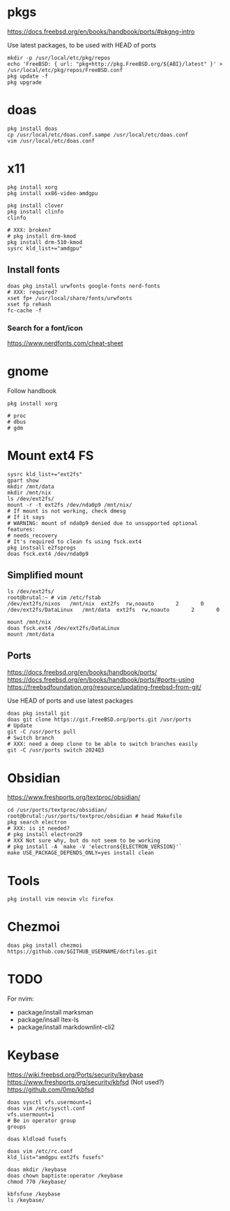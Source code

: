 # pkgs

https://docs.freebsd.org/en/books/handbook/ports/#pkgng-intro

Use latest packages, to be used with HEAD of ports

```shell
mkdir -p /usr/local/etc/pkg/repos
echo 'FreeBSD: { url: "pkg+http://pkg.FreeBSD.org/${ABI}/latest" }' > /usr/local/etc/pkg/repos/FreeBSD.conf
pkg update -f
pkg upgrade
```

# doas

```shell
pkg install doas
cp /usr/local/etc/doas.conf.sampe /usr/local/etc/doas.conf
vim /usr/local/etc/doas.conf
```

# x11

```shell
pkg install xorg
pkg install xx86-video-amdgpu

pkg install clover
pkg install clinfo
clinfo

# XXX: broken?
# pkg install drm-kmod
pkg install drm-510-kmod
sysrc kld_list+="amdgpu"
```

## Install fonts

```shell
doas pkg install urwfonts google-fonts nerd-fonts
# XXX: required?
xset fp+ /usr/local/share/fonts/urwfonts
xset fp rehash
fc-cache -f
```

### Search for a font/icon

https://www.nerdfonts.com/cheat-sheet

# gnome

Follow handbook

```shell
pkg install xorg

# proc
# dbus
# gdm

```

# Mount ext4 FS

```shell
sysrc kld_list+="ext2fs"
gpart show
mkdir /mnt/data
mkdir /mnt/nix
ls /dev/ext2fs/
mount -r -t ext2fs /dev/nda0p9 /mnt/nix/
# If mount is not working, check dmesg
# If it says
# WARNING: mount of nda0p9 denied due to unsupported optional features:
# needs_recovery 
# It's required to clean fs using fsck.ext4
pkg instsall e2fsprogs
doas fsck.ext4 /dev/nda0p9
```

## Simplified mount

```shell
ls /dev/ext2fs/
root@brutal:~ # vim /etc/fstab 
/dev/ext2fs/nixos   /mnt/nix  ext2fs  rw,noauto       2       0
/dev/ext2fs/DataLinux   /mnt/data  ext2fs  rw,noauto       2       0

mount /mnt/nix
doas fsck.ext4 /dev/ext2fs/DataLinux 
mount /mnt/data
```

## Ports

https://docs.freebsd.org/en/books/handbook/ports/
https://docs.freebsd.org/en/books/handbook/ports/#ports-using
https://freebsdfoundation.org/resource/updating-freebsd-from-git/

Use HEAD of ports and use latest packages

```shell
doas pkg install git
doas git clone https://git.FreeBSD.org/ports.git /usr/ports
# Update
git -C /usr/ports pull
# Switch branch
# XXX: need a deep clone to be able to switch branches easily
git -C /usr/ports switch 2024Q3
```

# Obsidian

https://www.freshports.org/textproc/obsidian/

```shell
cd /usr/ports/textproc/obsidian/
root@brutal:/usr/ports/textproc/obsidian # head Makefile
pkg search electron
# XXX: is it needed?
# pkg install electron29
# XXX Not sure why, but do not seem to be working
# pkg install -A `make -V 'electron${ELECTRON_VERSION}'`
make USE_PACKAGE_DEPENDS_ONLY=yes install clean
```

# Tools

```shellc
pkg install vim neovim vlc firefox
```

# Chezmoi

```shell
doas pkg install chezmoi
https://github.com/$GITHUB_USERNAME/dotfiles.git
```

# TODO
For nvim:
- package/install marksman
- package/insall ltex-ls 
- package/install markdownlint-cli2

# Keybase

https://wiki.freebsd.org/Ports/security/keybase
https://www.freshports.org/security/kbfsd (Not used?)
https://github.com/0mp/kbfsd

```shell
doas sysctl vfs.usermount=1
doas vim /etc/sysctl.conf
vfs.usermount=1
# Be in operator group
groups

doas kldload fusefs

doas vim /etc/rc.conf
kld_list="amdgpu ext2fs fusefs"

doas mkdir /keybase
doas chown baptiste:operator /keybase
chmod 770 /keybase/

kbfsfuse /keybase
ls /keybase/
```
